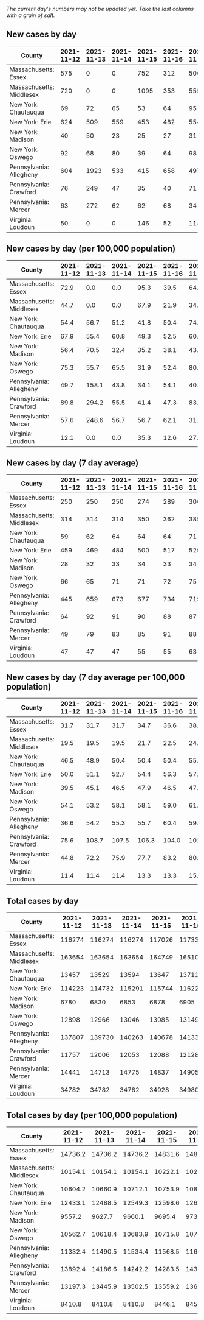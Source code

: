 _The current day's numbers may not be updated yet. Take the last columns with a grain of salt._
## New cases by day

| County | 2021-11-12 | 2021-11-13 | 2021-11-14 | 2021-11-15 | 2021-11-16 | 2021-11-17 | 2021-11-18 |
| --- | --- | --- | --- | --- | --- | --- | --- |
| Massachusetts: Essex | 575 | 0 | 0 | 752 | 312 | 506 | 476 |
| Massachusetts: Middlesex | 720 | 0 | 0 | 1095 | 353 | 555 | 611 |
| New York: Chautauqua | 69 | 72 | 65 | 53 | 64 | 95 | 98 |
| New York: Erie | 624 | 509 | 559 | 453 | 482 | 554 | 770 |
| New York: Madison | 40 | 50 | 23 | 25 | 27 | 31 | 58 |
| New York: Oswego | 92 | 68 | 80 | 39 | 64 | 98 | 110 |
| Pennsylvania: Allegheny | 604 | 1923 | 533 | 415 | 658 | 497 | 694 |
| Pennsylvania: Crawford | 76 | 249 | 47 | 35 | 40 | 71 | 61 |
| Pennsylvania: Mercer | 63 | 272 | 62 | 62 | 68 | 34 | 84 |
| Virginia: Loudoun | 50 | 0 | 0 | 146 | 52 | 114 | 97 |

## New cases by day (per 100,000 population)

| County | 2021-11-12 | 2021-11-13 | 2021-11-14 | 2021-11-15 | 2021-11-16 | 2021-11-17 | 2021-11-18 |
| --- | --- | --- | --- | --- | --- | --- | --- |
| Massachusetts: Essex | 72.9 | 0.0 | 0.0 | 95.3 | 39.5 | 64.1 | 60.3 |
| Massachusetts: Middlesex | 44.7 | 0.0 | 0.0 | 67.9 | 21.9 | 34.4 | 37.9 |
| New York: Chautauqua | 54.4 | 56.7 | 51.2 | 41.8 | 50.4 | 74.9 | 77.2 |
| New York: Erie | 67.9 | 55.4 | 60.8 | 49.3 | 52.5 | 60.3 | 83.8 |
| New York: Madison | 56.4 | 70.5 | 32.4 | 35.2 | 38.1 | 43.7 | 81.8 |
| New York: Oswego | 75.3 | 55.7 | 65.5 | 31.9 | 52.4 | 80.3 | 90.1 |
| Pennsylvania: Allegheny | 49.7 | 158.1 | 43.8 | 34.1 | 54.1 | 40.9 | 57.1 |
| Pennsylvania: Crawford | 89.8 | 294.2 | 55.5 | 41.4 | 47.3 | 83.9 | 72.1 |
| Pennsylvania: Mercer | 57.6 | 248.6 | 56.7 | 56.7 | 62.1 | 31.1 | 76.8 |
| Virginia: Loudoun | 12.1 | 0.0 | 0.0 | 35.3 | 12.6 | 27.6 | 23.5 |

## New cases by day (7 day average)

| County | 2021-11-12 | 2021-11-13 | 2021-11-14 | 2021-11-15 | 2021-11-16 | 2021-11-17 | 2021-11-18 |
| --- | --- | --- | --- | --- | --- | --- | --- |
| Massachusetts: Essex | 250 | 250 | 250 | 274 | 289 | 306 | 374 |
| Massachusetts: Middlesex | 314 | 314 | 314 | 350 | 362 | 389 | 476 |
| New York: Chautauqua | 59 | 62 | 64 | 64 | 64 | 71 | 74 |
| New York: Erie | 459 | 469 | 484 | 500 | 517 | 529 | 564 |
| New York: Madison | 28 | 32 | 33 | 34 | 33 | 34 | 36 |
| New York: Oswego | 66 | 65 | 71 | 71 | 72 | 75 | 79 |
| Pennsylvania: Allegheny | 445 | 659 | 673 | 677 | 734 | 719 | 761 |
| Pennsylvania: Crawford | 64 | 92 | 91 | 90 | 88 | 87 | 83 |
| Pennsylvania: Mercer | 49 | 79 | 83 | 85 | 91 | 88 | 92 |
| Virginia: Loudoun | 47 | 47 | 47 | 55 | 55 | 63 | 66 |

## New cases by day (7 day average per 100,000 population)

| County | 2021-11-12 | 2021-11-13 | 2021-11-14 | 2021-11-15 | 2021-11-16 | 2021-11-17 | 2021-11-18 |
| --- | --- | --- | --- | --- | --- | --- | --- |
| Massachusetts: Essex | 31.7 | 31.7 | 31.7 | 34.7 | 36.6 | 38.8 | 47.4 |
| Massachusetts: Middlesex | 19.5 | 19.5 | 19.5 | 21.7 | 22.5 | 24.1 | 29.5 |
| New York: Chautauqua | 46.5 | 48.9 | 50.4 | 50.4 | 50.4 | 55.9 | 58.3 |
| New York: Erie | 50.0 | 51.1 | 52.7 | 54.4 | 56.3 | 57.6 | 61.4 |
| New York: Madison | 39.5 | 45.1 | 46.5 | 47.9 | 46.5 | 47.9 | 50.7 |
| New York: Oswego | 54.1 | 53.2 | 58.1 | 58.1 | 59.0 | 61.4 | 64.7 |
| Pennsylvania: Allegheny | 36.6 | 54.2 | 55.3 | 55.7 | 60.4 | 59.1 | 62.6 |
| Pennsylvania: Crawford | 75.6 | 108.7 | 107.5 | 106.3 | 104.0 | 102.8 | 98.1 |
| Pennsylvania: Mercer | 44.8 | 72.2 | 75.9 | 77.7 | 83.2 | 80.4 | 84.1 |
| Virginia: Loudoun | 11.4 | 11.4 | 11.4 | 13.3 | 13.3 | 15.2 | 16.0 |

## Total cases by day

| County | 2021-11-12 | 2021-11-13 | 2021-11-14 | 2021-11-15 | 2021-11-16 | 2021-11-17 | 2021-11-18 |
| --- | --- | --- | --- | --- | --- | --- | --- |
| Massachusetts: Essex | 116274 | 116274 | 116274 | 117026 | 117338 | 117844 | 118320 |
| Massachusetts: Middlesex | 163654 | 163654 | 163654 | 164749 | 165102 | 165657 | 166268 |
| New York: Chautauqua | 13457 | 13529 | 13594 | 13647 | 13711 | 13806 | 13904 |
| New York: Erie | 114223 | 114732 | 115291 | 115744 | 116226 | 116780 | 117550 |
| New York: Madison | 6780 | 6830 | 6853 | 6878 | 6905 | 6936 | 6994 |
| New York: Oswego | 12898 | 12966 | 13046 | 13085 | 13149 | 13247 | 13357 |
| Pennsylvania: Allegheny | 137807 | 139730 | 140263 | 140678 | 141336 | 141833 | 142527 |
| Pennsylvania: Crawford | 11757 | 12006 | 12053 | 12088 | 12128 | 12199 | 12260 |
| Pennsylvania: Mercer | 14441 | 14713 | 14775 | 14837 | 14905 | 14939 | 15023 |
| Virginia: Loudoun | 34782 | 34782 | 34782 | 34928 | 34980 | 35094 | 35191 |

## Total cases by day (per 100,000 population)

| County | 2021-11-12 | 2021-11-13 | 2021-11-14 | 2021-11-15 | 2021-11-16 | 2021-11-17 | 2021-11-18 |
| --- | --- | --- | --- | --- | --- | --- | --- |
| Massachusetts: Essex | 14736.2 | 14736.2 | 14736.2 | 14831.6 | 14871.1 | 14935.2 | 14995.6 |
| Massachusetts: Middlesex | 10154.1 | 10154.1 | 10154.1 | 10222.1 | 10244.0 | 10278.4 | 10316.3 |
| New York: Chautauqua | 10604.2 | 10660.9 | 10712.1 | 10753.9 | 10804.3 | 10879.2 | 10956.4 |
| New York: Erie | 12433.1 | 12488.5 | 12549.3 | 12598.6 | 12651.1 | 12711.4 | 12795.2 |
| New York: Madison | 9557.2 | 9627.7 | 9660.1 | 9695.4 | 9733.4 | 9777.1 | 9858.9 |
| New York: Oswego | 10562.7 | 10618.4 | 10683.9 | 10715.8 | 10768.2 | 10848.5 | 10938.6 |
| Pennsylvania: Allegheny | 11332.4 | 11490.5 | 11534.4 | 11568.5 | 11622.6 | 11663.5 | 11720.5 |
| Pennsylvania: Crawford | 13892.4 | 14186.6 | 14242.2 | 14283.5 | 14330.8 | 14414.7 | 14486.8 |
| Pennsylvania: Mercer | 13197.3 | 13445.9 | 13502.5 | 13559.2 | 13621.3 | 13652.4 | 13729.2 |
| Virginia: Loudoun | 8410.8 | 8410.8 | 8410.8 | 8446.1 | 8458.7 | 8486.3 | 8509.7 |
